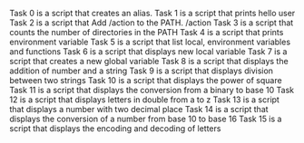 Task 0 is a script that creates an alias.
Task 1 is a script that prints hello user
Task 2 is a script that Add /action to the PATH. /action
Task 3 is a script that counts the number of directories in the PATH
Task 4 is a script that prints environment variable
Task 5 is a script that list local, environment variables and functions
Task 6 is a script that displays new local variable
Task 7 is a script that creates a new global variable 
Task 8 is a script that displays the addition of number and a string
Task 9 is a script that displays division between two strings 
Task 10 is a script that displays the power of square
Task 11 is a script that displays the conversion from a binary to base 10
Task 12 is a script that displays letters in double from a to z
Task 13 is a script that displays a number with two decimal place
Task 14 is a script that displays the conversion of a number from base 10 to base 16
Task 15 is a script that displays the encoding and decoding of letters
